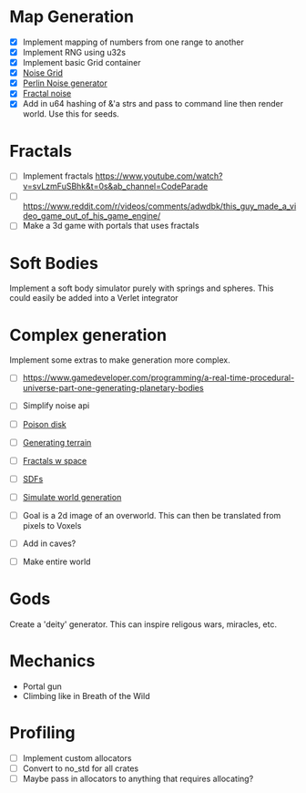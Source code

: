 # Map Generation

- [x] Implement mapping of numbers from one range to another
- [x] Implement RNG using u32s
- [x] Implement basic Grid container
- [x] [Noise Grid](https://dens.website/articles/procedural-generation/grid-basics)
- [x] [Perlin Noise generator](https://dens.website/articles/procedural-generation/perlin-noise)
- [x] [Fractal noise](https://dens.website/articles/procedural-generation/fractal-noise)
- [x] Add in u64 hashing of &'a strs and pass to command line then render world. Use this for seeds.

# Fractals

- [ ] Implement fractals
      https://www.youtube.com/watch?v=svLzmFuSBhk&t=0s&ab_channel=CodeParade
- [ ] https://www.reddit.com/r/videos/comments/adwdbk/this_guy_made_a_video_game_out_of_his_game_engine/
- [ ] Make a 3d game with portals that uses fractals

# Soft Bodies

Implement a soft body simulator purely with springs and spheres. This could easily be added into a Verlet integrator

# Complex generation

Implement some extras to make generation more complex.

- [ ] https://www.gamedeveloper.com/programming/a-real-time-procedural-universe-part-one-generating-planetary-bodies

- [ ] Simplify noise api
- [ ] [Poison disk](http://devmag.org.za/2009/05/03/poisson-disk-sampling/)
- [ ] [Generating terrain](https://www.redblobgames.com/maps/terrain-from-noise/)
- [ ] [Fractals w space](http://blog.hvidtfeldts.net/index.php/2011/08/distance-estimated-3d-fractals-iii-folding-space/)
- [ ] [SDFs](https://iquilezles.org/articles/distfunctions/)
- [ ] [Simulate world generation](https://gamedev.stackexchange.com/a/186197)
- [ ] Goal is a 2d image of an overworld. This can then be translated from pixels to Voxels
- [ ] Add in caves?
- [ ] Make entire world

# Gods

Create a 'deity' generator. This can inspire religous wars, miracles, etc.

# Mechanics

- Portal gun
- Climbing like in Breath of the Wild

# Profiling

- [ ] Implement custom allocators
- [ ] Convert to no_std for all crates
- [ ] Maybe pass in allocators to anything that requires allocating?
